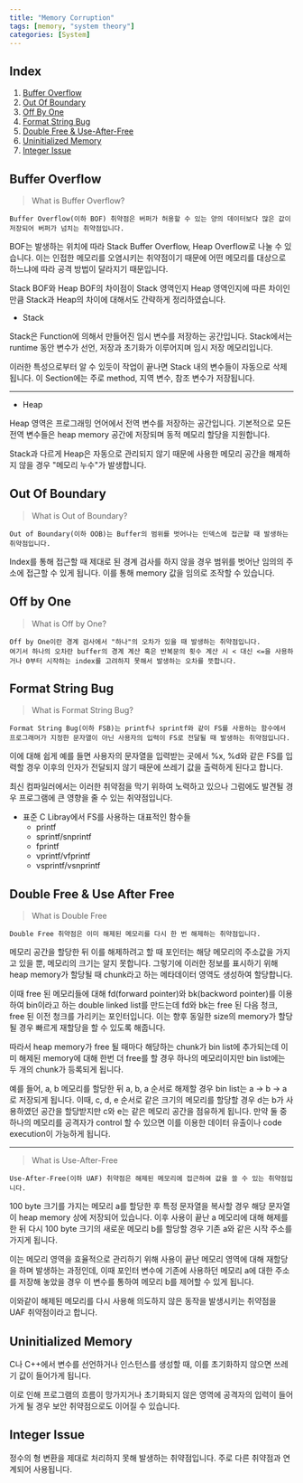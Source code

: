 ```yaml
---
title: "Memory Corruption"
tags: [memory, "system theory"]
categories: [System]
---
```


Index
-----

1. [Buffer Overflow](#buffer-overflow)
2. [Out Of Boundary](#out-of-boundary)
3. [Off By One](#off-by-one)
4. [Format String Bug](#format-string-bug)
5. [Double Free & Use-After-Free](#double-free--use-after-free)
6. [Uninitialized Memory](#uninitialized-memory)
7. [Integer Issue](#integer-issue)



## Buffer Overflow

> What is Buffer Overflow?
```
Buffer Overflow(이하 BOF) 취약점은 버퍼가 허용할 수 있는 양의 데이터보다 많은 값이 저장되어 버퍼가 넘치는 취약점입니다.
```

BOF는 발생하는 위치에 따라 Stack Buffer Overflow, Heap Overflow로 나눌 수 있습니다. 이는 인접한 메모리를 오염시키는 취약점이기 때문에 어떤 메모리를 대상으로 하느냐에 따라 공격 방법이 달라지기 때문입니다.

Stack BOF와 Heap BOF의 차이점이 Stack 영역인지 Heap 영역인지에 따른 차이인만큼 Stack과 Heap의 차이에 대해서도 간략하게 정리하였습니다.

- Stack

Stack은 Function에 의해서 만들어진 임시 변수를 저장하는 공간입니다. Stack에서는 runtime 동안 변수가 선언, 저장과 초기화가 이루어지며 임시 저장 메모리입니다.

이러한 특성으로부터 알 수 있듯이 작업이 끝나면 Stack 내의 변수들이 자동으로 삭제됩니다. 이 Section에는 주로 method, 지역 변수, 참조 변수가 저장됩니다.

* * *

- Heap

Heap 영역은 프로그래밍 언어에서 전역 변수를 저장하는 공간입니다. 기본적으로 모든 전역 변수들은 heap memory 공간에 저장되며 동적 메모리 할당을 지원합니다.

Stack과 다르게 Heap은 자동으로 관리되지 않기 때문에 사용한 메모리 공간을 해제하지 않을 경우 "메모리 누수"가 발생합니다.

## Out Of Boundary

> What is Out of Boundary?
```
Out of Boundary(이하 OOB)는 Buffer의 범위를 벗어나는 인덱스에 접근할 때 발생하는 취약점입니다.
```

Index를 통해 접근할 때 제대로 된 경계 검사를 하지 않을 경우 범위를 벗어난 임의의 주소에 접근할 수 있게 됩니다. 이를 통해 memory 값을 임의로 조작할 수 있습니다.

## Off by One

> What is Off by One?
```
Off by One이란 경계 검사에서 "하나"의 오차가 있을 때 발생하는 취약점입니다.
여기서 하나의 오차란 buffer의 경계 계산 혹은 반복문의 횟수 계산 시 < 대신 <=을 사용하거나 0부터 시작하는 index를 고려하지 못해서 발생하는 오차를 뜻합니다.
```

## Format String Bug

> What is Format String Bug?
```
Format String Bug(이하 FSB)는 printf나 sprintf와 같이 FS를 사용하는 함수에서 프로그래머가 지정한 문자열이 아닌 사용자의 입력이 FS로 전달될 때 발생하는 취약점입니다.
```

이에 대해 쉽게 예를 들면 사용자의 문자열을 입력받는 곳에서 %x, %d와 같은 FS를 입력할 경우 이후의 인자가 전달되지 않기 때문에 쓰레기 값을 출력하게 된다고 합니다.

최신 컴파일러에서는 이러한 취약점을 막기 위하여 노력하고 있으나 그럼에도 발견될 경우 프로그램에 큰 영향을 줄 수 있는 취약점입니다.

- 표준 C Libray에서 FS를 사용하는 대표적인 함수들
	- printf
	- sprintf/snprintf
	- fprintf
	- vprintf/vfprintf
	- vsprintf/vsnprintf

## Double Free & Use After Free

> What is Double Free
```
Double Free 취약점은 이미 해제된 메모리를 다시 한 번 해제하는 취약점입니다.
```

메모리 공간을 할당한 뒤 이를 해제하려고 할 때 포인터는 해당 메모리의 주소값을 가지고 있을 뿐, 메모리의 크기는 알지 못합니다. 그렇기에 이러한 정보를 표시하기 위해 heap memory가 할당될 때 chunk라고 하는 메타데이터 영역도 생성하여 할당합니다.

이때 free 된 메모리들에 대해 fd(forward pointer)와 bk(backword pointer)를 이용하여 bin이라고 하는 double linked list를 만드는데 fd와 bk는 free 된 다음 청크, free 된 이전 청크를 가리키는 포인터입니다. 이는 향후 동일한 size의 memory가 할당될 경우 빠르게 재할당을 할 수 있도록 해줍니다.

따라서 heap memory가 free 될 때마다 해당하는 chunk가 bin list에 추가되는데 이미 해제된 memory에 대해 한번 더 free를 할 경우 하나의 메모리이지만 bin list에는 두 개의 chunk가 등록되게 됩니다. 

예를 들어, a, b 메모리를 할당한 뒤 a, b, a 순서로 해제할 경우 bin list는 a -> b -> a로 저장되게 됩니다. 이때, c, d, e 순서로 같은 크기의 메모리를 할당할 경우 d는 b가 사용하였던 공간을 할당받지만 c와 e는 같은 메모리 공간을 점유하게 됩니다. 만약 둘 중 하나의 메모리를 공격자가 control 할 수 있으면 이를 이용한 데이터 유출이나 code execution이 가능하게 됩니다.

* * *

> What is Use-After-Free
```
Use-After-Free(이하 UAF) 취약점은 해제된 메모리에 접근하여 값을 쓸 수 있는 취약점입니다.
```

100 byte 크기를 가지는 메모리 a를 할당한 후 특정 문자열을 복사할 경우 해당 문자열이 heap memory 상에 저장되어 있습니다. 이후 사용이 끝난 a 메모리에 대해 해제를 한 뒤 다시 100 byte 크기의 새로운 메모리 b를 할당할 경우 기존 a와 같은 시작 주소를 가지게 됩니다.

이는 메모리 영역을 효율적으로 관리하기 위해 사용이 끝난 메모리 영역에 대해 재할당을 하며 발생하는 과정인데, 이때 포인터 변수에 기존에 사용하던 메모리 a에 대한 주소를 저장해 놓았을 경우 이 변수를 통하여 메모리 b를 제어할 수 있게 됩니다.

이와같이 해제된 메모리를 다시 사용해 의도하지 않은 동작을 발생시키는 취약점을 UAF 취약점이라고 합니다.

## Uninitialized Memory

C나 C++에서 변수를 선언하거나 인스턴스를 생성할 때, 이를 초기화하지 않으면 쓰레기 값이 들어가게 됩니다.

이로 인해 프로그램의 흐름이 망가지거나 초기화되지 않은 영역에 공격자의 입력이 들어가게 될 경우 보안 취약점으로도 이어질 수 있습니다.

## Integer Issue

정수의 형 변환을 제대로 처리하지 못해 발생하는 취약점입니다. 주로 다른 취약점과 연계되어 사용됩니다.
